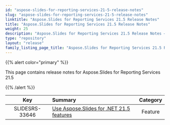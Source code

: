 ```yaml
---
id: "aspose-slides-for-reporting-services-21-5-release-notes"
slug: "aspose-slides-for-reporting-services-21-5-release-notes"
linktitle: "Aspose.Slides for Reporting Services 21.5 Release Notes"
title: "Aspose.Slides for Reporting Services 21.5 Release Notes"
weight: 25
description: "Aspose.Slides for Reporting Services 21.5 Release Notes – the latest updates and fixes."
type: "repository"
layout: "release"
family_listing_page_title: "Aspose.Slides for Reporting Services 21.5 Release Notes"
---
```


{{% alert color="primary" %}} 

This page contains release notes for Aspose.Slides for Reporting Services 21.5

{{% /alert %}} 

|**Key** |**Summary** |**Category** |
| :-: | :- | :-: |
|SLIDESRS-33646|[Use Aspose.Slides for .NET 21.5 features](https://docs.aspose.com/slides/net/aspose-slides-for-net-21-5-release-notes/)|Feature|


